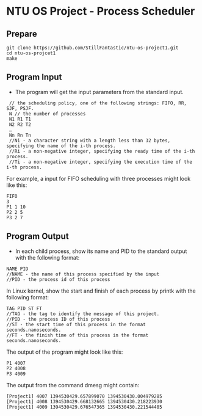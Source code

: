 # NTU OS Project - Process Scheduler

## Prepare
```
git clone https://github.com/StillFantastic/ntu-os-project1.git
cd ntu-os-projcet1
make
```

## Program Input
* The program will get the input parameters from the standard input. 
```
 // the scheduling policy, one of the following strings: FIFO, RR, SJF, PSJF.
 N // the number of processes
 N1 R1 T1
 N2 R2 T2
 …
 Nn Rn Tn
 //Ni - a character string with a length less than 32 bytes, specifying the name of the i-th process.
 //Ri - a non-negative integer, specifying the ready time of the i-th process.
 //Ti - a non-negative integer, specifying the execution time of the i-th process.

```
For example, a input for FIFO scheduling with three processes might look like this:
```
FIFO
3
P1 1 10
P2 2 5
P3 2 7

```

## Program Output
* In each child process, show its name and PID to the standard output with the following format:
```
NAME PID
//NAME - the name of this process specified by the input
//PID - the process id of this process

```
In Linux kernel, show the start and finish of each process by printk with the following format:
```
TAG PID ST FT
//TAG - the tag to identify the message of this project.
//PID - the process ID of this process
//ST - the start time of this process in the format seconds.nanoseconds.
//FT - the finish time of this process in the format seconds.nanoseconds.

```
The output of the program might look like this:
```
P1 4007
P2 4008
P3 4009

```
The output from the command dmesg might contain:

```
[Project1] 4007 1394530429.657899070 1394530430.004979285
[Project1] 4008 1394530429.668132665 1394530430.218223930
[Project1] 4009 1394530429.676547365 1394530430.221544405

```
